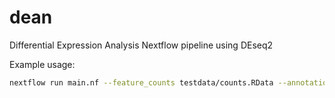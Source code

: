 # dean

Differential Expression Analysis Nextflow pipeline using DEseq2

Example usage:
```bash
nextflow run main.nf --feature_counts testdata/counts.RData --annotation testdata/sample_table.csv
```
